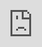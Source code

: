 ```yaml
---
title: "How to Use Baofeng UV-5R as a Walkie Talkie"
description: ""
date: 2022-06-10
categories: 
tags: 
thumbnail: https://tse1.mm.bing.net/th?q=How%20To%20Use%20Baofeng%20Uv-5R%20As%20A%20Walkie%20Talkie&w=800&h=500&c=1&rs=1
author: "Osgood"
showToc: true
TocOpen: true
draft: false
hidemeta: false
comments: false
disableHLJS: true # to disable highlightjs
disableShare: false
disableHLJS: false
hideSummary: false
searchHidden: true
ShowReadingTime: true
ShowBreadCrumbs: true
ShowPostNavLinks: true
ShowWordCount: true
ShowRssButtonInSectionTermList: true
UseHugoToc: false
ShowShareButtons: true
---
```


<center>
	<img src="https://tse1.mm.bing.net/th?q=How%20To%20Use%20Baofeng%20Uv-5R%20As%20A%20Walkie%20Talkie&w=800&h=500&c=1&rs=1" alt="How To Use Baofeng Uv-5R As A Walkie Talkie" width="800" height="500" style="display: block; width: 100%; height: auto">
</center>

<p>Walkie talkies are an essential device for communication. There are many types of walkie talkies available in the market. One of the most popular walkie talkies is the Baofeng UV-5R. The Baofeng UV-5R is a very powerful and versatile two-way radio. It has a multitude of features and can be used for a variety of purposes. In this article, we will discuss how to use the Baofeng UV-5R as a walkie talkie. </p>

<h2>What Is a Baofeng UV-5R?</h2>

<p>The Baofeng UV-5R is a handheld two-way radio that operates on the VHF and UHF frequency bands. It has a frequency range of 136-174 MHz and 400-520 MHz. The Baofeng UV-5R is an affordable and powerful radio that is great for both amateur and professional radio communication. It can be used for a variety of purposes, including as a walkie talkie. </p>

<h2>How to Set Up the Baofeng UV-5R</h2>

<p>Before you can begin using the Baofeng UV-5R as a walkie talkie, you need to set it up. The setup process is relatively straightforward and can be done in a few simple steps. </p>

<h3>Step 1: Install the Battery</h3>

<p>The first step is to install the battery. The Baofeng UV-5R comes with a rechargeable battery that needs to be installed in the radio. The battery snaps into place and can be easily removed when it needs to be recharged. </p>

<h3>Step 2: Connect the Antenna</h3>

<p>Once the battery is installed, you need to connect the antenna. The antenna attaches to the top of the radio and should be firmly connected. Once the antenna is connected, you can power on the radio. </p>

<h3>Step 3: Program the Channels</h3>

<p>The next step is to program the channels. You can program up to 128 different channels on the Baofeng UV-5R. This can be done by entering the frequency of the desired channel into the radio. You can also program a “memory channel” that allows you to quickly switch between channels. </p>

<h3>Step 4: Set the Squelch Level</h3>

<p>Once the channels have been programmed, you need to set the squelch level. The squelch level is a setting that determines how much background noise the radio will allow. You can adjust the squelch level by turning the knob on the side of the radio. </p>

<h2>How to Use the Baofeng UV-5R as a Walkie Talkie</h2>

<p>Once the Baofeng UV-5R has been set up, you can begin using it as a walkie talkie. The Baofeng UV-5R is an ideal walkie talkie for both amateur and professional users. Here are the steps for using the Baofeng UV-5R as a walkie talkie. </p>

<h3>Step 1: Select a Channel</h3>

<p>The first step is to select a channel. You can select a channel by pressing the “channel up” or “channel down” buttons on the side of the radio. You can also select a channel by entering the frequency of the desired channel. </p>

<h3>Step 2: Adjust the Volume</h3>

<p>Once you have selected a channel, you need to adjust the volume. You can adjust the volume by turning the knob on the side of the radio. You should set the volume to a comfortable level that allows you to hear incoming messages clearly. </p>

<h3>Step 3: Speak into the Microphone</h3>

<p>Once the volume is set, you can begin speaking into the microphone. The Baofeng UV-5R has a built-in microphone that allows you to transmit your voice to other radios on the same frequency. You should speak clearly and slowly when using the radio. </p>

<h3>Step 4: Listen for Replies</h3>

<p>Once you have transmitted your message, you should listen for replies. The Baofeng UV-5R has a built-in speaker that allows you to hear incoming messages. You should be sure to listen carefully for any replies. </p>

<h2>Frequently Asked Questions</h2>
<h3>1. What is a Baofeng UV-5R? </h3>
<p>The Baofeng UV-5R is a handheld two-way radio that operates on the VHF and UHF frequency bands. It has a frequency range of 136-174 MHz and 400-520 MHz. </p>

<h3>2. How do I set up the Baofeng UV-5R? </h3>
<p>The setup process for the Baofeng UV-5R is relatively straightforward. You need to install the battery, connect the antenna, program the channels, and set the squelch level. </p>

<h3>3. How do I use the Baofeng UV-5R as a walkie talkie? </h3>
<p>To use the Baofeng UV-5R as a walkie talkie, you need to select a channel, adjust the volume, speak into the microphone, and listen for replies. </p>

<h3>4. Is the Baofeng UV-5R a good walkie talkie? </h3>
<p>Yes, the Baofeng UV-5R is an excellent walkie talkie. It is powerful, versatile, and affordable, making it a great choice for both amateur and professional users. </p>

<h3>5. Does the Baofeng UV-5R have a built-in microphone? </h3>
<p>Yes, the Baofeng UV-5R has a built-in microphone that allows you to transmit your voice to other radios on the same frequency. </p>

<h3>6. Can I program up to 128 different channels on the Baofeng UV-5R? </h3>
<p>Yes, you can program up to 128 different channels on the Baofeng UV-5R. This can be done by entering the frequency of the desired channel into the radio. </p>

<h3>7. What is the squelch level? </h3>
<p>The squelch level is a setting that determines how much background noise the radio will allow. You can adjust the squelch level by turning the knob on the side of the radio. </p>

<h3>8. How do I adjust the volume on the Baofeng UV-5R? </h3>
<p>You can adjust the volume on the Baofeng UV-5R by turning the knob on the side of the radio. You should set the volume to a comfortable level that allows you to hear incoming messages clearly. </p>

<h3>9. How do I select a channel on the Baofeng UV-5R? </h3>
<p>You can select a channel on the Baofeng UV-5R by pressing the “channel up” or “channel down” buttons on the side of the radio. You can also select a channel by entering the frequency of the desired channel. </p>

<h3>10. Can I use the Baofeng UV-5R for amateur radio communication? </h3>
<p>Yes, the Baofeng UV-5R is an excellent choice for amateur radio communication. It is powerful, versatile, and affordable, making it a great choice for amateur users. </p>

<h3>11. Does the Baofeng UV-5R come with a rechargeable battery? </h3>
<p>Yes, the Baofeng UV-5R comes with a rechargeable battery that needs to be installed in the radio. The battery snaps into place and can be easily removed when it needs to be recharged. </p>

<h3>12. How do I program a “memory channel” on the Baofeng UV-5R? </h3>
<p>You can program a “memory channel” on the Baofeng UV-5R by entering the frequency of the desired channel into the radio. This allows you to quickly switch between channels. </p>

<h3>13. How do I speak into the microphone on the Baofeng UV-5R? </h3>
<p>You can speak into the microphone on the Baofeng UV-5R by speaking clearly and slowly into the microphone. This will allow you to transmit your voice to other radios on the same frequency. </p>

<h3>14. Can I hear incoming messages on the Baofeng UV-5R? </

<div style="position: relative; padding-bottom: 56.25%; overflow: hidden"><iframe src="https://www.youtube.com/embed/AMQDY7zrFHQ" frameborder="0" allow="accelerometer; autoplay; clipboard-write; encrypted-media; gyroscope; picture-in-picture; web-share" allowfullscreen style="position: absolute; top: 0; left: 0; width: 100%; height: 100%;"></iframe>
</div>